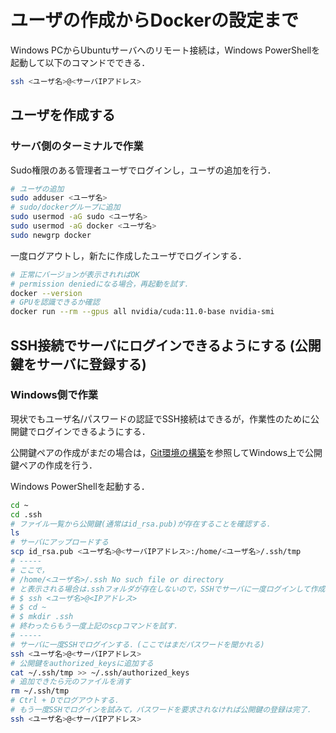 # ユーザの作成からDockerの設定まで

Windows PCからUbuntuサーバへのリモート接続は，Windows PowerShellを起動して以下のコマンドでできる．

```bash
ssh <ユーザ名>@<サーバIPアドレス>
```

## ユーザを作成する

### サーバ側のターミナルで作業

Sudo権限のある管理者ユーザでログインし，ユーザの追加を行う．

```bash
# ユーザの追加
sudo adduser <ユーザ名>
# sudo/dockerグループに追加
sudo usermod -aG sudo <ユーザ名>
sudo usermod -aG docker <ユーザ名>
sudo newgrp docker
```

一度ログアウトし，新たに作成したユーザでログインする．

```bash
# 正常にバージョンが表示されればOK
# permission deniedになる場合，再起動を試す．
docker --version
# GPUを認識できるか確認
docker run --rm --gpus all nvidia/cuda:11.0-base nvidia-smi
```

## SSH接続でサーバにログインできるようにする (公開鍵をサーバに登録する)

### Windows側で作業

現状でもユーザ名/パスワードの認証でSSH接続はできるが，作業性のために公開鍵でログインできるようにする．

公開鍵ペアの作成がまだの場合は，[Git環境の構築](https://rits-fujinolab.github.io/Github_rules/howto/git_setup.html)を参照してWindows上で公開鍵ペアの作成を行う．

Windows PowerShellを起動する．
```bash
cd ~
cd .ssh
# ファイル一覧から公開鍵(通常はid_rsa.pub)が存在することを確認する．
ls
# サーバにアップロードする
scp id_rsa.pub <ユーザ名>@<サーバIPアドレス>:/home/<ユーザ名>/.ssh/tmp
# -----
# ここで，
# /home/<ユーザ名>/.ssh No such file or directory
# と表示される場合は.sshフォルダが存在しないので，SSHでサーバに一度ログインして作成する．
# $ ssh <ユーザ名>@<IPアドレス>
# $ cd ~
# $ mkdir .ssh
# 終わったらもう一度上記のscpコマンドを試す．
# -----
# サーバに一度SSHでログインする．(ここではまだパスワードを聞かれる)
ssh <ユーザ名>@<サーバIPアドレス>
# 公開鍵をauthorized_keysに追加する
cat ~/.ssh/tmp >> ~/.ssh/authorized_keys
# 追加できたら元のファイルを消す
rm ~/.ssh/tmp
# Ctrl + Dでログアウトする．
# もう一度SSHでログインを試みて，パスワードを要求されなければ公開鍵の登録は完了．
ssh <ユーザ名>@<サーバIPアドレス>
```
